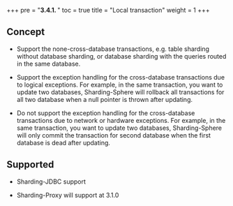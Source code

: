 +++
pre = "<b>3.4.1. </b>"
toc = true
title = "Local transaction"
weight = 1
+++

## Concept

* Support the none-cross-database transactions, e.g. table sharding without database sharding, or database sharding with the queries routed in the same database.

* Support the exception handling for the cross-database transactions due to logical exceptions. For example, in the same transaction, you want to update two databases, Sharding-Sphere will rollback all transactions for all two database when a null pointer is thrown after updating.

* Do not support the exception handling for the cross-database transactions due to network or hardware exceptions. For example, in the same transaction, you want to update two databases, Sharding-Sphere will only commit the transaction for second database when the first database is dead after updating.

## Supported

* Sharding-JDBC support

* Sharding-Proxy will support at 3.1.0
